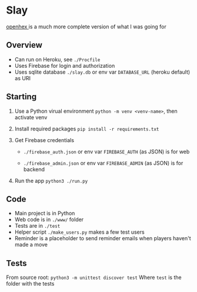 # Slay

[openhex ](https://github.com/alcalyn/openhex) is a much more complete version of what I was going for

## Overview
- Can run on Heroku, see `./Procfile`
- Uses Firebase for login and authorization
- Uses sqlite database `./slay.db` or env var `DATABASE_URL` (heroku default) as URI


## Starting
1. Use a Python virual environment `python -m venv <venv-name>`, then activate venv

2. Install required packages `pip install -r requirements.txt`

3. Get Firebase credentials 

    - `./firebase_auth.json` or env var `FIREBASE_AUTH` (as JSON) is for web

    - `./firebase_admin.json` or env var `FIREBASE_ADMIN` (as JSON) is for backend

4. Run the app `python3 ./run.py`


## Code
- Main project is in Python
- Web code is in `./www/` folder
- Tests are in `./test`
- Helper script `./make_users.py` makes a few test users
- Reminder is a placeholder to send reminder emails when players haven't made a move


## Tests
From source root: `python3 -m unittest discover test`
Where `test` is the folder with the tests
